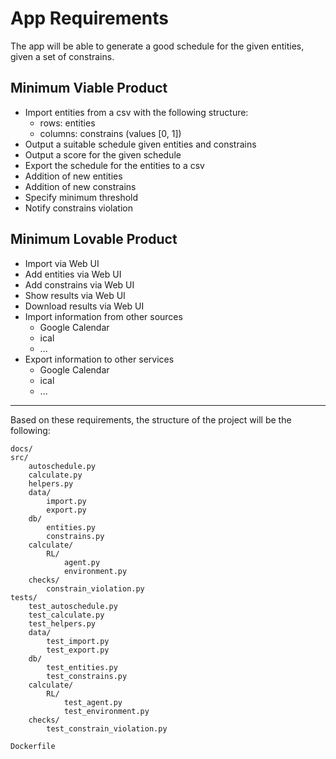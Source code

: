 # App Requirements

The app will be able to generate a good schedule for the given entities, given a set of constrains.

## Minimum Viable Product

- Import entities from a csv with the following structure:
  - rows: entities
  - columns: constrains (values [0, 1])
- Output a suitable schedule given entities and constrains
- Output a score for the given schedule
- Export the schedule for the entities to a csv
- Addition of new entities
- Addition of new constrains
- Specify minimum threshold
- Notify constrains violation

## Minimum Lovable Product

- Import via Web UI
- Add entities via Web UI
- Add constrains via Web UI
- Show results via Web UI
- Download results via Web UI
- Import information from other sources
  - Google Calendar
  - ical
  - ...
- Export information to other services
  - Google Calendar
  - ical
  - ...

------------------------

Based on these requirements, the structure of the project will be the following:

```
docs/
src/
    autoschedule.py
    calculate.py
    helpers.py
    data/
        import.py
        export.py
    db/
        entities.py
        constrains.py    
    calculate/
        RL/
            agent.py
            environment.py
    checks/
        constrain_violation.py
tests/
    test_autoschedule.py
    test_calculate.py
    test_helpers.py
    data/
        test_import.py
        test_export.py
    db/
        test_entities.py
        test_constrains.py
    calculate/
        RL/
            test_agent.py
            test_environment.py
    checks/
        test_constrain_violation.py

Dockerfile
```